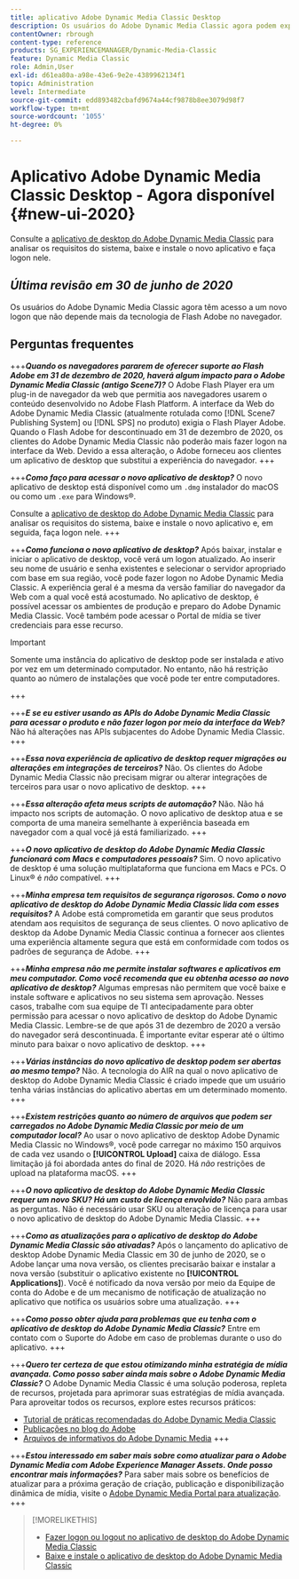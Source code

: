 ```yaml
---
title: aplicativo Adobe Dynamic Media Classic Desktop
description: Os usuários do Adobe Dynamic Media Classic agora podem experimentar uma atualização completa da interface do usuário.
contentOwner: rbrough
content-type: reference
products: SG_EXPERIENCEMANAGER/Dynamic-Media-Classic
feature: Dynamic Media Classic
role: Admin,User
exl-id: d61ea80a-a98e-43e6-9e2e-4389962134f1
topic: Administration
level: Intermediate
source-git-commit: edd893482cbafd9674a44cf9878b8ee3079d98f7
workflow-type: tm+mt
source-wordcount: '1055'
ht-degree: 0%

---
```


# Aplicativo Adobe Dynamic Media Classic Desktop - Agora disponível {#new-ui-2020}

Consulte a [aplicativo de desktop do Adobe Dynamic Media Classic](/help/using/dynamic-media-classic-desktop-app.md) para analisar os requisitos do sistema, baixe e instale o novo aplicativo e faça logon nele.

## _Última revisão em 30 de junho de 2020_

Os usuários do Adobe Dynamic Media Classic agora têm acesso a um novo logon que não depende mais da tecnologia de Flash Adobe no navegador.

## Perguntas frequentes

+++**_Quando os navegadores pararem de oferecer suporte ao Flash Adobe em 31 de dezembro de 2020, haverá algum impacto para o Adobe Dynamic Media Classic (antigo Scene7)?_**
O Adobe Flash Player era um plug-in de navegador da web que permitia aos navegadores usarem o conteúdo desenvolvido no Adobe Flash Platform. A interface da Web do Adobe Dynamic Media Classic (atualmente rotulada como [!DNL Scene7 Publishing System] ou [!DNL SPS] no produto) exigia o Flash Player Adobe. Quando o Flash Adobe for descontinuado em 31 de dezembro de 2020, os clientes do Adobe Dynamic Media Classic não poderão mais fazer logon na interface da Web. Devido a essa alteração, o Adobe forneceu aos clientes um aplicativo de desktop que substitui a experiência do navegador.
+++

+++**_Como faço para acessar o novo aplicativo de desktop?_**
O novo aplicativo de desktop está disponível como um `.dmg` instalador do macOS ou como um `.exe` para Windows®.

Consulte a [aplicativo de desktop do Adobe Dynamic Media Classic](/help/using/dynamic-media-classic-desktop-app.md) para analisar os requisitos do sistema, baixe e instale o novo aplicativo e, em seguida, faça logon nele.
+++

<!-- NEWSLETTER IS DEAD The download links are also available by way of the [Adobe Dynamic Media Classic newsletter subscription page.](https://www.adobe.com/subscription/dynamic-media-newsletter.html) -->

+++**_Como funciona o novo aplicativo de desktop?_**
Após baixar, instalar e iniciar o aplicativo de desktop, você verá um logon atualizado. Ao inserir seu nome de usuário e senha existentes e selecionar o servidor apropriado com base em sua região, você pode fazer logon no Adobe Dynamic Media Classic. A experiência geral é a mesma da versão familiar do navegador da Web com a qual você está acostumado. No aplicativo de desktop, é possível acessar os ambientes de produção e preparo do Adobe Dynamic Media Classic. Você também pode acessar o Portal de mídia se tiver credenciais para esse recurso.

>[!IMPORTANT]
>
>Somente uma instância do aplicativo de desktop pode ser instalada *e* ativo por vez em um determinado computador. No entanto, não há restrição quanto ao número de instalações que você pode ter entre computadores.

+++

+++**_E se eu estiver usando as APIs do Adobe Dynamic Media Classic para acessar o produto e não fazer logon por meio da interface da Web?_**
Não há alterações nas APIs subjacentes do Adobe Dynamic Media Classic.
+++

+++**_Essa nova experiência de aplicativo de desktop requer migrações ou alterações em integrações de terceiros?_**
Não. Os clientes do Adobe Dynamic Media Classic não precisam migrar ou alterar integrações de terceiros para usar o novo aplicativo de desktop.
+++

+++**_Essa alteração afeta meus scripts de automação?_**
Não. Não há impacto nos scripts de automação. O novo aplicativo de desktop atua e se comporta de uma maneira semelhante à experiência baseada em navegador com a qual você já está familiarizado.
+++

+++**_O novo aplicativo de desktop do Adobe Dynamic Media Classic funcionará com Macs e computadores pessoais?_**
Sim. O novo aplicativo de desktop é uma solução multiplataforma que funciona em Macs e PCs. O Linux® é *não* compatível.
+++

+++**_Minha empresa tem requisitos de segurança rigorosos. Como o novo aplicativo de desktop do Adobe Dynamic Media Classic lida com esses requisitos?_**
A Adobe está comprometida em garantir que seus produtos atendam aos requisitos de segurança de seus clientes. O novo aplicativo de desktop da Adobe Dynamic Media Classic continua a fornecer aos clientes uma experiência altamente segura que está em conformidade com todos os padrões de segurança de Adobe.
+++

+++**_Minha empresa não me permite instalar softwares e aplicativos em meu computador. Como você recomenda que eu obtenha acesso ao novo aplicativo de desktop?_**
Algumas empresas não permitem que você baixe e instale software e aplicativos no seu sistema sem aprovação. Nesses casos, trabalhe com sua equipe de TI antecipadamente para obter permissão para acessar o novo aplicativo de desktop do Adobe Dynamic Media Classic. Lembre-se de que após 31 de dezembro de 2020 a versão do navegador será descontinuada. É importante evitar esperar até o último minuto para baixar o novo aplicativo de desktop.
+++

+++**_Várias instâncias do novo aplicativo de desktop podem ser abertas ao mesmo tempo?_**
Não. A tecnologia do AIR na qual o novo aplicativo de desktop do Adobe Dynamic Media Classic é criado impede que um usuário tenha várias instâncias do aplicativo abertas em um determinado momento.
+++

+++**_Existem restrições quanto ao número de arquivos que podem ser carregados no Adobe Dynamic Media Classic por meio de um computador local?_**
Ao usar o novo aplicativo de desktop Adobe Dynamic Media Classic no Windows®, você pode carregar no máximo 150 arquivos de cada vez usando o **[!UICONTROL Upload]** caixa de diálogo. Essa limitação já foi abordada antes do final de 2020. Há *não* restrições de upload na plataforma macOS.
+++

+++**_O novo aplicativo de desktop do Adobe Dynamic Media Classic requer um novo SKU? Há um custo de licença envolvido?_**
Não para ambas as perguntas. Não é necessário usar SKU ou alteração de licença para usar o novo aplicativo de desktop do Adobe Dynamic Media Classic.
+++

+++**_Como as atualizações para o aplicativo de desktop do Adobe Dynamic Media Classic são ativadas?_**
Após o lançamento do aplicativo de desktop Adobe Dynamic Media Classic em 30 de junho de 2020, se o Adobe lançar uma nova versão, os clientes precisarão baixar e instalar a nova versão (substituir o aplicativo existente no **[!UICONTROL Applications]**). Você é notificado da nova versão por meio da Equipe de conta do Adobe e de um mecanismo de notificação de atualização no aplicativo que notifica os usuários sobre uma atualização.
+++

+++**_Como posso obter ajuda para problemas que eu tenha com o aplicativo de desktop do Adobe Dynamic Media Classic?_**
Entre em contato com o Suporte do Adobe em caso de problemas durante o uso do aplicativo.
+++

+++**_Quero ter certeza de que estou otimizando minha estratégia de mídia avançada. Como posso saber ainda mais sobre o Adobe Dynamic Media Classic?_**
O Adobe Dynamic Media Classic é uma solução poderosa, repleta de recursos, projetada para aprimorar suas estratégias de mídia avançada. Para aproveitar todos os recursos, explore estes recursos práticos:

* [Tutorial de práticas recomendadas do Adobe Dynamic Media Classic](https://experienceleague.adobe.com/en/docs/experience-manager-learn/dynamic-media-classic-tutorial/overview)
* [Publicações no blog do Adobe](https://blog.adobe.com/)<!-- (https://blog.adobe.com/tag/dynamic-media/) -->
* [Arquivos de informativos do Adobe Dynamic Media](https://experienceleague.adobe.com/en/docs/dynamic-media-classic/using/dynamic-media-newsletter)
+++

<!-- HIDDEN AUGUST 2, 2021 BECAUSE THE NEWSLETTER WAS DISCONTINUED Plus, [subscribe to the Dynamic Media newsletter](https://www.adobe.com/subscription/dynamic-media-newsletter.html) to stay current on the latest news, information, training opportunities, powerful features available to you such as [Smart Imaging](https://experienceleague.adobe.com/docs/experience-manager-65/assets/dynamic/imaging-faq.html), and the complementary audit program. -->

+++**_Estou interessado em saber mais sobre como atualizar para o Adobe Dynamic Media com Adobe Experience Manager Assets. Onde posso encontrar mais informações?_**
Para saber mais sobre os benefícios de atualizar para a próxima geração de criação, publicação e disponibilização dinâmica de mídia, visite o [Adobe Dynamic Media Portal para atualização](/help/using/upgrade.md).
+++

>[!MORELIKETHIS]
>
>* [Fazer logon ou logout no aplicativo de desktop do Adobe Dynamic Media Classic](/help/using/signing-out.md)
>* [Baixe e instale o aplicativo de desktop do Adobe Dynamic Media Classic](/help/using/dynamic-media-classic-desktop-app.md)

<!-- SAVE - OLD LINK TO BEST PRACTICES GUIDE IN PDF https://www.adobe.com/content/dam/www/us/en/marketing/experience-manager-assets/dynamic-media/adobe-dynamic-media-classic-best-practices-guide.pdf -->